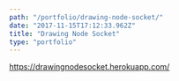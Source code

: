 ```yaml
---
path: "/portfolio/drawing-node-socket/"
date: "2017-11-15T17:12:33.962Z"
title: "Drawing Node Socket"
type: "portfolio"
---
```


<https://drawingnodesocket.herokuapp.com/>
